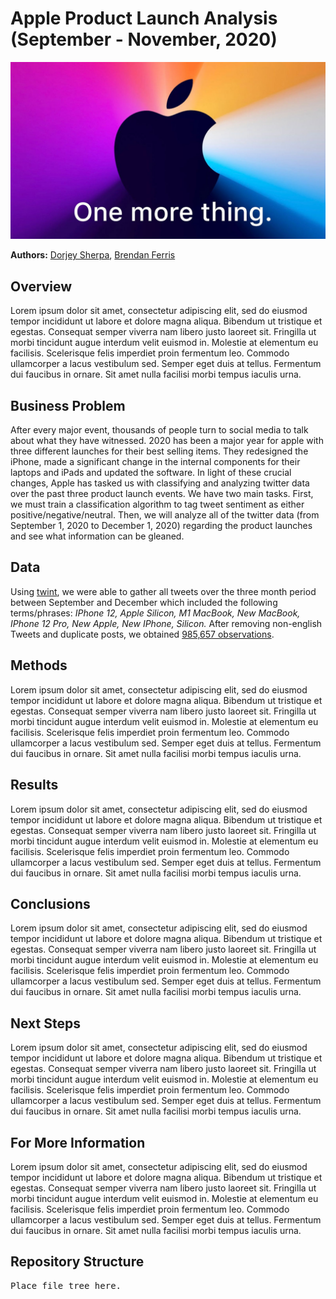 # Apple Product Launch Analysis (September - November, 2020)


![apple_event](./images/one-more-thing-november.jpg)

**Authors:** [Dorjey Sherpa](Dorjeys3@gmail.com), [Brendan Ferris](brendanfrrs@gmail.com)

## Overview

Lorem ipsum dolor sit amet, consectetur adipiscing elit, sed do eiusmod tempor incididunt ut labore et dolore magna aliqua. Bibendum ut tristique et egestas. Consequat semper viverra nam libero justo laoreet sit. Fringilla ut morbi tincidunt augue interdum velit euismod in. Molestie at elementum eu facilisis. Scelerisque felis imperdiet proin fermentum leo. Commodo ullamcorper a lacus vestibulum sed. Semper eget duis at tellus. Fermentum dui faucibus in ornare. Sit amet nulla facilisi morbi tempus iaculis urna.

## Business Problem

After every major event, thousands of people turn to social media to talk about what they have witnessed. 2020 has been a major year for apple with three different launches for their best selling items. They redesigned the iPhone, made a significant change in the internal components for their laptops and iPads and updated the software. In light of these crucial changes, Apple has tasked us with classifying and analyzing twitter data over the past three product launch events. We have two main tasks. First, we must train a classification algorithm to tag tweet sentiment as either positive/negative/neutral. Then, we will analyze all of the twitter data (from September 1, 2020 to December 1, 2020) regarding the product launches and see what information can be gleaned.

## Data

Using [twint](https://github.com/twintproject/twint), we were able to gather all tweets over the three month period between September and December which included the following terms/phrases: *IPhone 12, Apple Silicon, M1 MacBook, New MacBook, IPhone 12 Pro, New Apple, New IPhone, Silicon.* After removing non-english Tweets and duplicate posts, we obtained [985,657 observations](path_to_data). 

## Methods

Lorem ipsum dolor sit amet, consectetur adipiscing elit, sed do eiusmod tempor incididunt ut labore et dolore magna aliqua. Bibendum ut tristique et egestas. Consequat semper viverra nam libero justo laoreet sit. Fringilla ut morbi tincidunt augue interdum velit euismod in. Molestie at elementum eu facilisis. Scelerisque felis imperdiet proin fermentum leo. Commodo ullamcorper a lacus vestibulum sed. Semper eget duis at tellus. Fermentum dui faucibus in ornare. Sit amet nulla facilisi morbi tempus iaculis urna.

## Results

Lorem ipsum dolor sit amet, consectetur adipiscing elit, sed do eiusmod tempor incididunt ut labore et dolore magna aliqua. Bibendum ut tristique et egestas. Consequat semper viverra nam libero justo laoreet sit. Fringilla ut morbi tincidunt augue interdum velit euismod in. Molestie at elementum eu facilisis. Scelerisque felis imperdiet proin fermentum leo. Commodo ullamcorper a lacus vestibulum sed. Semper eget duis at tellus. Fermentum dui faucibus in ornare. Sit amet nulla facilisi morbi tempus iaculis urna.

## Conclusions

Lorem ipsum dolor sit amet, consectetur adipiscing elit, sed do eiusmod tempor incididunt ut labore et dolore magna aliqua. Bibendum ut tristique et egestas. Consequat semper viverra nam libero justo laoreet sit. Fringilla ut morbi tincidunt augue interdum velit euismod in. Molestie at elementum eu facilisis. Scelerisque felis imperdiet proin fermentum leo. Commodo ullamcorper a lacus vestibulum sed. Semper eget duis at tellus. Fermentum dui faucibus in ornare. Sit amet nulla facilisi morbi tempus iaculis urna.

## Next Steps

Lorem ipsum dolor sit amet, consectetur adipiscing elit, sed do eiusmod tempor incididunt ut labore et dolore magna aliqua. Bibendum ut tristique et egestas. Consequat semper viverra nam libero justo laoreet sit. Fringilla ut morbi tincidunt augue interdum velit euismod in. Molestie at elementum eu facilisis. Scelerisque felis imperdiet proin fermentum leo. Commodo ullamcorper a lacus vestibulum sed. Semper eget duis at tellus. Fermentum dui faucibus in ornare. Sit amet nulla facilisi morbi tempus iaculis urna.

## For More Information

Lorem ipsum dolor sit amet, consectetur adipiscing elit, sed do eiusmod tempor incididunt ut labore et dolore magna aliqua. Bibendum ut tristique et egestas. Consequat semper viverra nam libero justo laoreet sit. Fringilla ut morbi tincidunt augue interdum velit euismod in. Molestie at elementum eu facilisis. Scelerisque felis imperdiet proin fermentum leo. Commodo ullamcorper a lacus vestibulum sed. Semper eget duis at tellus. Fermentum dui faucibus in ornare. Sit amet nulla facilisi morbi tempus iaculis urna.

## Repository Structure

<pre>
Place file tree here.
</pre>